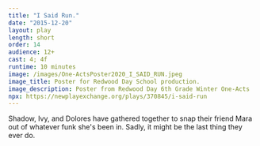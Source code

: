```yaml
---
title: "I Said Run."
date: "2015-12-20"
layout: play
length: short
order: 14
audience: 12+
cast: 4; 4f
runtime: 10 minutes
image: /images/One-ActsPoster2020_I_SAID_RUN.jpeg
image_title: Poster for Redwood Day School production.
image_description: Poster from Redwood Day 6th Grade Winter One-Acts
npx: https://newplayexchange.org/plays/370845/i-said-run
---
```


Shadow, Ivy, and Dolores have gathered together to snap their friend Mara out of whatever funk she's been in. Sadly, it might be the last thing they ever do.
